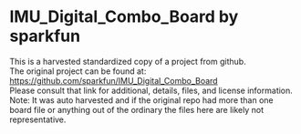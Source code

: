 
# IMU_Digital_Combo_Board by sparkfun  
This is a harvested standardized copy of a project from github.  
The original project can be found at:  
https://github.com/sparkfun/IMU_Digital_Combo_Board  
Please consult that link for additional, details, files, and license information.  
Note: It was auto harvested and if the original repo had more than one board file or anything out of the ordinary the files here are likely not representative.  
    